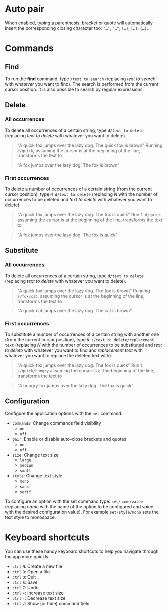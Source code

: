 # Auto pair

When enabled, typing a parenthesis, bracket or quote will automatically insert the
corresponding closing character too: `'…'`, `"…"`, `(…)`, `[…]`, `{…}`.


# Commands

## Find

To run the **find** command, type `/text to search` (replacing _text to search_
with whatever you want to find). The search is performed from the current cursor
position. It is also possible to search by regular expressions.


## Delete

### All occurrences

To delete all occurrences of a certain string, type `d/text to delete` (replacing
_text to delete_ with whatever you want to delete).

>"A quick fox jumps over the lazy dog. The quick fox is brown"
Running `d/quick`, assuming the cursor is at the beginning of the line, transforms the text to

>"A fox jumps over the lazy dog. The fox is brown"


### First occurrences

To delete a number of occurrences of a certain string (from the current cursor position),
type `N d/text to delete` (replacing _N_ with the number of occurrences to be deleted and
_text to delete_ with whatever you want to delete).

>"A quick fox jumps over the lazy dog. The fox is quick"
Run `1 d/quick` assuming the cursor is at the beginning of the line, transforms the text to

>"A fox jumps over the lazy dog. The fox is quick"


## Substitute

### All occurrences

To delete all occurrences of a certain string, type `d/text to delete` (replacing
_text to delete_ with whatever you want to delete).

>"A quick fox jumps over the lazy dog. The fox is brown"
Running `s/fox/cat`, assuming the cursor is at the beginning of the line, transforms the text to

>"A quick cat jumps over the lazy dog. The cat is brown"


### First occurrences

To substitute a number of occurrences of a certain string with another one (from the
current cursor position), type `N s/text to delete/replacement text` (replacing _N_ with the
number of occurrences to be substituted and _text to delete_ with whatever you want to find
and _replacement text_ with whatever you want to replace the deleted text with).

>"A quick fox jumps over the lazy dog. The fox is quick"
Run `1 s/quick/hungry` assuming the cursor is at the beginning of the line, transforms the text to

>"A hungry fox jumps over the lazy dog. The fox is quick"


## Configuration

Configure the application options with the `set` command:

- `commands`: Change commands field visibility
  - `on`
  - `off`
- `pair`: Enable or disable auto–close brackets and quotes
  - `on`
  - `off`
- `size`: Change text size
  - `large`
  - `medium`
  - `small`
- `style`: Change text style
  - `mono`
  - `sans`
  - `serif`


To configure an option with the set command type: `set/name/value` (replacing _name_ with
the name of the option to be configured and _value_ with the desired configuration value).
For example `set/style/mono` sets the text style to monospace.


# Keyboard shortcuts

You can use these handy keyboard shortcuts to help you navigate through the app more
quickly:

- `ctrl` `N`: Create a new file
- `ctrl` `O`: Open a file
- `ctrl` `Q`: Quit
- `ctrl` `S`: Save
- `ctrl` `Z`: Undo
- `ctrl` `+`: Increase text size
- `ctrl` `-`: Decrease text size
- `ctrl` `/`: Show (or hide) command field
